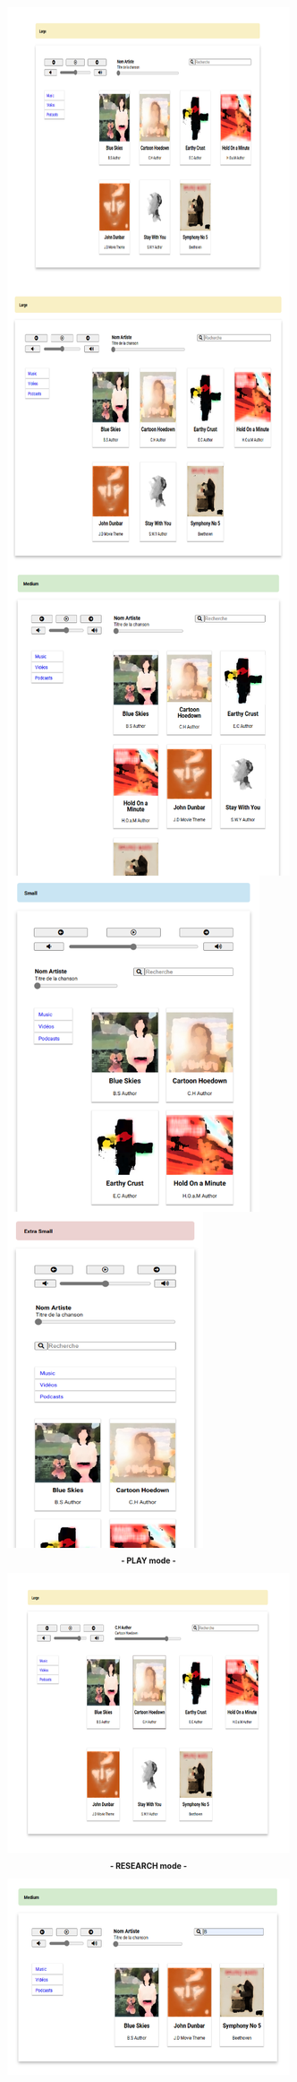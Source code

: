 <img align="center" src="./previews/Large.png" width="700" height="500" />
<img align="center" src="./previews/largem.PNG" width="700" height="500" />
<img align="center" src="./previews/Medium.PNG" width="550" height="550" />
<img align="center" src="./previews/Small.PNG" width="450" height="600" />
<img align="center" src="./previews/Extra_Small.PNG" width="350" height="600" /><br>
<p align="center"><strong> - PLAY mode - </strong></p>
<img align="center" src="./previews/Play.PNG" width="700" height="500" /><br>
<p align="center"><strong> - RESEARCH mode - </strong></p>
<img align="center" src="./previews/research_medium.PNG" width="700" height="351" />


